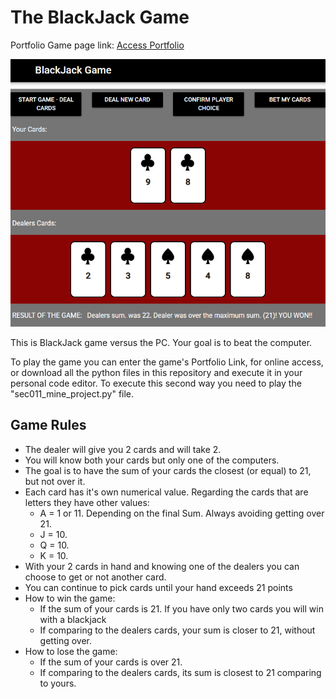 # The BlackJack Game

Portfolio Game page link: [Access Portfolio](https://meduardaeneves.github.io/portfolio/games/blackjack/)

<p align="center">
  <img src="files/blackjack_playing.png" width="550">
</p>

This is BlackJack game versus the PC. Your goal is to beat the computer. 

To play the game you can enter the game's Portfolio Link, for online access, or download all the python files in this repository and execute it in your personal code editor. To execute this second way you need to play the "sec011_mine_project.py" file.

## Game Rules

  <p>
    <ul>
      <li>The dealer will give you 2 cards and will take 2.</li>
      <li>You will know both your cards but only one of the computers.</li>
      <li>The goal is to have the sum of your cards the closest (or equal) to 21, but not over it.</li>
      <li>
        Each card has it's own numerical value. Regarding the cards that are letters they have other values:
        <ul>
          <li>A = 1 or 11. Depending on the final Sum. Always avoiding getting over 21.</li>
          <li>J = 10.</li>
          <li>Q = 10.</li>
          <li>K = 10.</li>
        </ul>
      </li>
      <li>With your 2 cards in hand and knowing one of the dealers you can choose to get or not another card.</li>
      <li>You can continue to pick cards until your hand exceeds 21 points</li>
      <li>
        How to win the game:
        <ul>
          <li>If the sum of your cards is 21. If you have only two cards you will win with a blackjack</li>
          <li>If comparing to the dealers cards, your sum is closer to 21, without getting over.</li>
        </ul>
      </li>
      <li>
        How to lose the game:
        <ul>
          <li>If the sum of your cards is over 21.</li>
          <li>If comparing to the dealers cards, its sum is closest to 21 comparing to yours.</li>
        </ul>
      </li>
    </ul>
  </p>
